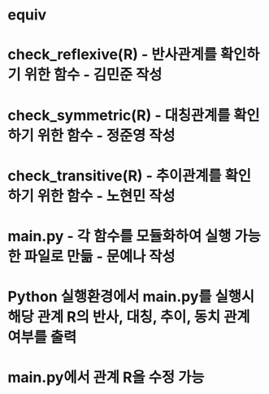 # equiv

# check_reflexive(R) - 반사관계를 확인하기 위한 함수 - 김민준 작성
# check_symmetric(R) - 대칭관계를 확인하기 위한 함수 - 정준영 작성
# check_transitive(R) - 추이관계를 확인하기 위한 함수 - 노현민 작성
# main.py - 각 함수를 모듈화하여 실행 가능한 파일로 만듦 - 문예나 작성

# Python 실행환경에서 main.py를 실행시 해당 관계 R의 반사, 대칭, 추이, 동치 관계 여부를 출력
# main.py에서 관계 R을 수정 가능
